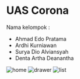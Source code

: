 # UAS Corona

Nama kelompok :

- Ahmad Edo Pratama
- Ardhi Kurniawan
- Surya Dio Alviansyah
- Denta Artha Deanantha

![home](https://user-images.githubusercontent.com/100393913/158150591-b890c980-2130-4b61-9039-83fd8c2030b0.jpg)
![drawer](https://user-images.githubusercontent.com/100393913/158150625-1b48f035-2c82-468e-a9fa-25ee1f8cd4e1.jpg)
![list](https://user-images.githubusercontent.com/100393913/158150646-336ff04d-a4c3-42c5-ac31-e9c0b72239a2.jpg)

